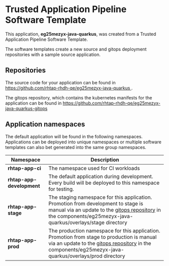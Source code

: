 # Trusted Application Pipeline Software Template

This application, **eg25mezyx-java-quarkus**, was created from a Trusted Application Pipeline Software Template.

The software templates create a new source and gitops deployment repositories with a sample source application. 

## Repositories

The source code for your application can be found in [https://github.com/rhtap-rhdh-qe/eg25mezyx-java-quarkus ](https://github.com/rhtap-rhdh-qe/eg25mezyx-java-quarkus ).
 
The gitops repository, which contains the kubernetes manifests for the application can be found in 
[https://github.com/rhtap-rhdh-qe/eg25mezyx-java-quarkus-gitops ](https://github.com/rhtap-rhdh-qe/eg25mezyx-java-quarkus-gitops ) 

## Application namespaces 

The default application will be found in the following namespaces. Applications can be deployed into unique namespaces or multiple software templates can also bet generated into the same group namespaces.  

|  Namespace   |  Description   |  
| -------- | -------- |
| **rhtap-app-ci** | The namespace used for CI workloads |
| **rhtap-app-development** | The default application during development. Every build will be deployed to this namespace for testing. |
| **rhtap-app-stage** | The staging namespace for this application. Promotion from development to stage is manual via an update to the [gitops repository](https://github.com/rhtap-rhdh-qe/eg25mezyx-java-quarkus-gitops ) in the components/eg25mezyx-java-quarkus/overlays/stage directory |
| **rhtap-app-prod** | The production namespace for this application. Promotion from stage to production is manual via an update to the [gitops repository](https://github.com/rhtap-rhdh-qe/eg25mezyx-java-quarkus-gitops ) in the components/eg25mezyx-java-quarkus/overlays/prod directory |